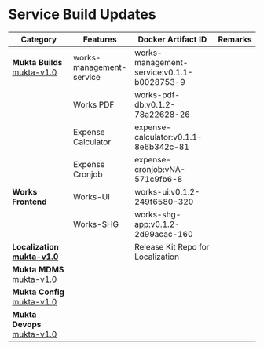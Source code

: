 # Service Build Updates

<table><thead><tr><th width="199">Category</th><th>Features</th><th width="265">Docker Artifact ID</th><th>Remarks</th></tr></thead><tbody><tr><td><strong>Mukta Builds</strong> <a href="https://github.com/egovernments/DIGIT-Works/releases/tag/mukta-v1.0">mukta-v1.0</a></td><td>works-management-service</td><td>works-management-service:v0.1.1-b0028753-9</td><td></td></tr><tr><td></td><td>Works PDF</td><td>works-pdf-db:v0.1.2-78a22628-26</td><td></td></tr><tr><td></td><td>Expense Calculator</td><td>expense-calculator:v0.1.1-8e6b342c-81</td><td></td></tr><tr><td></td><td>Expense Cronjob</td><td>expense-cronjob:vNA-571c9fb6-8</td><td></td></tr><tr><td><strong>Works Frontend</strong></td><td>Works-UI</td><td>works-ui:v0.1.2-249f6580-320</td><td></td></tr><tr><td></td><td>Works-SHG</td><td>works-shg-app:v0.1.2-2d99acac-160</td><td></td></tr><tr><td><strong>Localization</strong> <a href="https://github.com/egovernments/IFIX-releasekit/releases/tag/mukta-v1.0"><strong>mukta-v1.0</strong></a></td><td></td><td>Release Kit Repo for Localization</td><td></td></tr><tr><td><strong>Mukta MDMS</strong> <a href="https://github.com/egovernments/works-mdms-data/releases/tag/mukta-v1.0">mukta-v1.0</a></td><td></td><td></td><td></td></tr><tr><td><strong>Mukta Config</strong> <a href="https://github.com/egovernments/works-configs/releases/tag/mukta-v1.0">mukta-v1.0</a></td><td></td><td></td><td></td></tr><tr><td><strong>Mukta Devops</strong> <a href="https://github.com/egovernments/DIGIT-DevOps/releases/tag/mukta-v1.0">mukta-v1.0</a></td><td></td><td></td><td></td></tr></tbody></table>
